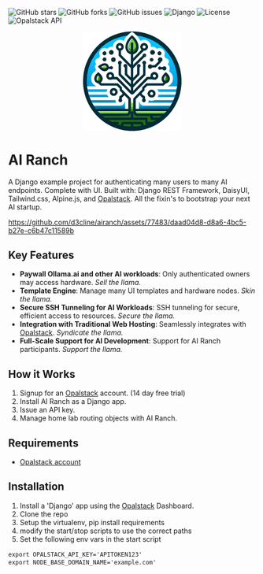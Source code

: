 ![GitHub stars](https://img.shields.io/github/stars/d3cline/airanch?style=social)
![GitHub forks](https://img.shields.io/github/forks/d3cline/airanch?style=social)
![GitHub issues](https://img.shields.io/github/issues/d3cline/airanch)
![Django](https://img.shields.io/badge/django-%205-green.svg)
![License](https://img.shields.io/badge/license-MIT-blue.svg)
![Opalstack API](https://img.shields.io/badge/Opalstack-API-orange.svg)

<p align="center">
  <img src="https://raw.githubusercontent.com/d3cline/airanch/main/icon.webp" alt="Logo" width="200"/>
</p>

# AI Ranch

A Django example project for authenticating many users to many AI endpoints.
Complete with UI. Built with: Django REST Framework, DaisyUI, Tailwind.css, Alpine.js, and [Opalstack](https://opalstack.com/).
All the fixin's to bootstrap your next AI startup.

https://github.com/d3cline/airanch/assets/77483/daad04d8-d8a6-4bc5-b27e-c6b47c11589b

## Key Features

- **Paywall Ollama.ai and other AI workloads**: Only authenticated owners may access hardware. *Sell the llama.*
- **Template Engine**: Manage many UI templates and hardware nodes. *Skin the llama.* 
- **Secure SSH Tunneling for AI Workloads**: SSH tunneling for secure, efficient access to resources. *Secure the llama.*
- **Integration with Traditional Web Hosting**: Seamlessly integrates with [Opalstack](https://opalstack.com/). *Syndicate the llama.*
- **Full-Scale Support for AI Development**: Support for AI Ranch participants. *Support the llama.*

## How it Works

1. Signup for an [Opalstack](https://my.opalstack.com/signup) account. (14 day free trial)
2. Install AI Ranch as a Django app.
3. Issue an API key.
4. Manage home lab routing objects with AI Ranch.

## Requirements

- [Opalstack account](https://my.opalstack.com/signup)

## Installation

1. Install a 'Django' app using the [Opalstack](https://opalstack.com/) Dashboard.
2. Clone the repo
3. Setup the virtualenv, pip install requirements
4. modify the start/stop scripts to use the correct paths
5. Set the following env vars in the start script

```
export OPALSTACK_API_KEY='APITOKEN123'
export NODE_BASE_DOMAIN_NAME='example.com'
```



